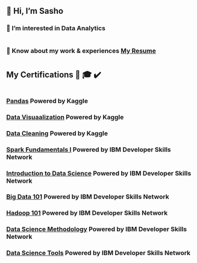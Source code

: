 ## 👋 Hi, I’m Sasho


### 👀 I’m interested in Data Analytics
#
### 📄 Know about my work & experiences [My Resume](https://drive.google.com/file/d/1lEzrIktqvs_si2jxNGmwO_0Kop2yOhTg/view)
#
## My Certifications 📜 🎓 ✔️
#
### [Pandas](https://www.kaggle.com/learn/certification/sspasov/pandas)  Powered by Kaggle

### [Data Visuaalization](https://www.kaggle.com/learn/certification/sspasov/data-visualization)  Powered by Kaggle

### [Data Cleaning](https://www.kaggle.com/learn/certification/sspasov/data-cleaning)  Powered by Kaggle

### [Spark Fundamentals I](https://courses.cognitiveclass.ai/certificates/0e84bcf109a249c3a5ffdf4cdebff7ed)  Powered by IBM Developer Skills Network

### [Introduction to Data Science](https://courses.cognitiveclass.ai/certificates/0fbc9e4898b945d39a0def34c8050c38)  Powered by IBM Developer Skills Network

### [Big Data 101](https://courses.cognitiveclass.ai/certificates/f26d66fbdfa44873ac8975b30583267b)   Powered by IBM Developer Skills Network

### [Hadoop 101](https://courses.cognitiveclass.ai/certificates/d1857827b356457780ffe8887433fdbb)   Powered by IBM Developer Skills Network

### [Data Science Methodology](https://courses.cognitiveclass.ai/certificates/0b8a0272299d4a2f9a4e05dba9829304)   Powered by IBM Developer Skills Network

### [Data Science Tools](https://courses.cognitiveclass.ai/certificates/e28c94a497174e9f92588eab3da9bc26)   Powered by IBM Developer Skills Network
#


<!---
sashospasov/sashospasov is a ✨ special ✨ repository because its `README.md` (this file) appears on your GitHub profile.
You can click the Preview link to take a look at your changes.
--->
